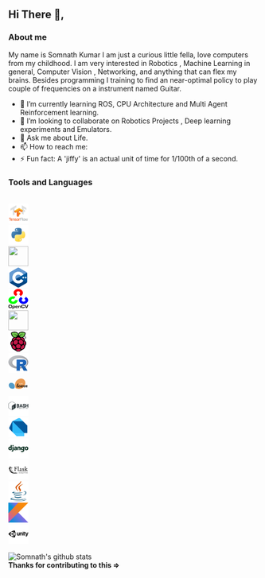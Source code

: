 ## Hi There 👋,

### About me
My name is Somnath Kumar I am just a curious little fella, love computers from my childhood. I am very interested in Robotics , Machine Learning in general, Computer Vision , Networking, and anything that can flex my brains. Besides programming I training to find an near-optimal policy to play couple of frequencies on a instrument named Guitar. 
- 🌱 I’m currently learning ROS, CPU Architecture and Multi Agent Reinforcement learning.
- 👯 I’m looking to collaborate on Robotics Projects , Deep learning experiments and Emulators. 
- 💬 Ask me about Life.
- 📫 How to reach me: 
- ⚡ Fun fact: A 'jiffy' is an actual unit of time for 1/100th of a second.
### Tools and Languages
<code>
<img src="https://github.com/github/explore/raw/master/topics/tensorflow/tensorflow.png" width="40" height="40" /> 
<img src="https://github.com/github/explore/raw/master/topics/python/python.png" width="40" height="40" /> 
<img src="https://answers.ros.org/upfiles/14554624266871161.png" width="40" height="40" />
<img src="https://github.com/github/explore/raw/master/topics/cpp/cpp.png" width="40" height="40" /> 
<img src="https://github.com/github/explore/raw/master/topics/opencv/opencv.png" width="40" height="40" />
<img src="https://gym.openai.com/assets/dist/home/header/home-icon-54c30e2345.svg" width="40" height="40" />
<img src="https://github.com/github/explore/raw/master/topics/raspberry-pi/raspberry-pi.png" width="40" height="40" /> 
<img src="https://github.com/github/explore/raw/master/topics/r/r.png" width="40" height="40" /> 
<img src="https://github.com/github/explore/raw/master/topics/scikit-learn/scikit-learn.png" width="40" height="40" /> 
<img src="https://github.com/github/explore/raw/master/topics/bash/bash.png" width="40" height="40" /> 
<img src="https://github.com/github/explore/raw/master/topics/dart/dart.png" width="40" height="40" /> 
<img src="https://github.com/github/explore/raw/master/topics/django/django.png" width="40" height="40" /> 
<img src="https://github.com/github/explore/raw/master/topics/flask/flask.png" width="40" height="40" /> 
<img src="https://github.com/github/explore/raw/master/topics/java/java.png" width="40" height="40" /> 
<img src="https://github.com/github/explore/raw/master/topics/kotlin/kotlin.png" width="40" height="40" />  
<img src="https://github.com/github/explore/raw/master/topics/unity/unity.png" width="40" height="40" /> 
</code>

![Somnath's github stats](https://github-readme-stats.vercel.app/api?username=hex-plex&show_icons=true&theme=tokyonight&count_private=true&show_icons=true)
<br/>**Thanks for contributing to this =>**
[](https://komarev.com/ghpvc/?username=hex-plex&color=red)
